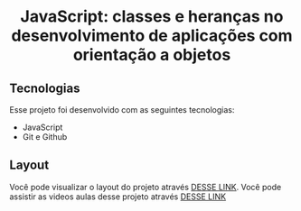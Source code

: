 <h1 align="center"> JavaScript: classes e heranças no desenvolvimento de aplicações com orientação a objetos </h1>

##  Tecnologias

Esse projeto foi desenvolvido com as seguintes tecnologias:

- JavaScript
- Git e Github

##  Layout

Você pode visualizar o layout do projeto através [DESSE LINK](https://www.figma.com/community/file/1418663911280735423). 
Você pode assistir as videos aulas desse projeto através [DESSE LINK](https://cursos.alura.com.br/course/javascript-orientacao-a-objetos)
<br>

